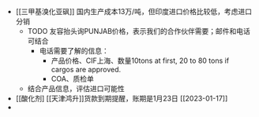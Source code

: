 - [[三甲基溴化亚砜]] 国内生产成本13万/吨，但印度进口价格比较低，考虑进口分销
	- TODO 友容抬头询PUNJAB价格，表示我们的合作伙伴需要；邮件和电话可结合
		- 电话需要了解的信息：
			- 产品价格、CIF上海、数量10tons at first, 20 to 80 tons if cargos are approved.
			- COA、质检单
	- 结合产品信息，评估进口可能性
- [[酸化剂] [[天津鸿升]]货款到期提醒，账期是1月23日 [[2023-01-17]]
-